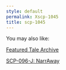 ```yaml
---
style: default
permalink: Xscp-1045
title: scp-1045
---
```

You may also like:

[Featured Tale Archive](http://scp-wiki.net/featured-tale-archive)

[SCP-096-J: NarrAway](http://scp-wiki.net/scp-096-j)
